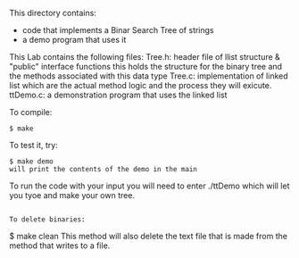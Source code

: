 This directory contains:
* code that implements a Binar Search Tree of strings 
* a demo program that uses it



This Lab contains the following files:
 Tree.h: header file of llist structure & "public" interface functions this holds the structure for the binary tree and the methods associated with this data type
 Tree.c: implementation of linked list which are the actual method logic and the process they will exicute.
 ttDemo.c: a demonstration program that uses the linked list 
 

To compile:
~~~
$ make
~~~

To test it, try:
~~~
$ make demo
will print the contents of the demo in the main
~~~
To run the code with your input you will need to enter 
./ttDemo 
which will let you tyoe and make your own tree.

~~~

To delete binaries:
~~~
$ make clean
This method will also delete the text file that is made from the method that writes to a file.
~~~
